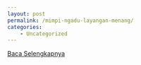 ```yaml
---
layout: post
permalink: /mimpi-ngadu-layangan-menang/
categories:
    - Uncategorized
---
```


[Baca Selengkapnya](/05)